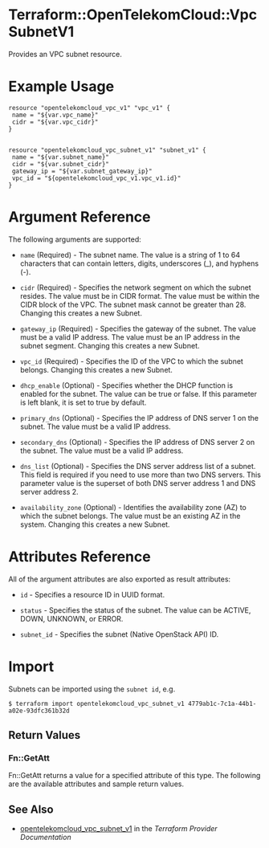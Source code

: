 # Terraform::OpenTelekomCloud::VpcSubnetV1

Provides an VPC subnet resource.

# Example Usage

 ```hcl
resource "opentelekomcloud_vpc_v1" "vpc_v1" {
  name = "${var.vpc_name}"
  cidr = "${var.vpc_cidr}"
}


resource "opentelekomcloud_vpc_subnet_v1" "subnet_v1" {
  name = "${var.subnet_name}"
  cidr = "${var.subnet_cidr}"
  gateway_ip = "${var.subnet_gateway_ip}"
  vpc_id = "${opentelekomcloud_vpc_v1.vpc_v1.id}"
}
 ```

# Argument Reference

The following arguments are supported:

* `name` (Required) - The subnet name. The value is a string of 1 to 64 characters that can contain letters, digits, underscores (_), and hyphens (-).

* `cidr` (Required) - Specifies the network segment on which the subnet resides. The value must be in CIDR format. The value must be within the CIDR block of the VPC. The subnet mask cannot be greater than 28. Changing this creates a new Subnet.

* `gateway_ip` (Required) - Specifies the gateway of the subnet. The value must be a valid IP address. The value must be an IP address in the subnet segment. Changing this creates a new Subnet.

* `vpc_id` (Required) - Specifies the ID of the VPC to which the subnet belongs. Changing this creates a new Subnet.

* `dhcp_enable` (Optional) - Specifies whether the DHCP function is enabled for the subnet. The value can be true or false. If this parameter is left blank, it is set to true by default.

* `primary_dns` (Optional) - Specifies the IP address of DNS server 1 on the subnet. The value must be a valid IP address.

* `secondary_dns` (Optional) - Specifies the IP address of DNS server 2 on the subnet. The value must be a valid IP address.

* `dns_list` (Optional) - Specifies the DNS server address list of a subnet. This field is required if you need to use more than two DNS servers. This parameter value is the superset of both DNS server address 1 and DNS server address 2.

* `availability_zone` (Optional) - Identifies the availability zone (AZ) to which the subnet belongs. The value must be an existing AZ in the system. Changing this creates a new Subnet.


# Attributes Reference

All of the argument attributes are also exported as
result attributes:

* `id` - Specifies a resource ID in UUID format.
 
* `status` - Specifies the status of the subnet. The value can be ACTIVE, DOWN, UNKNOWN, or ERROR.

* `subnet_id` - Specifies the subnet (Native OpenStack API) ID.

# Import

Subnets can be imported using the `subnet id`, e.g.

```
$ terraform import opentelekomcloud_vpc_subnet_v1 4779ab1c-7c1a-44b1-a02e-93dfc361b32d
```

## Return Values

### Fn::GetAtt

Fn::GetAtt returns a value for a specified attribute of this type. The following are the available attributes and sample return values.

## See Also

* [opentelekomcloud_vpc_subnet_v1](https://www.terraform.io/docs/providers/opentelekomcloud/r/vpc_subnet_v1.html) in the _Terraform Provider Documentation_